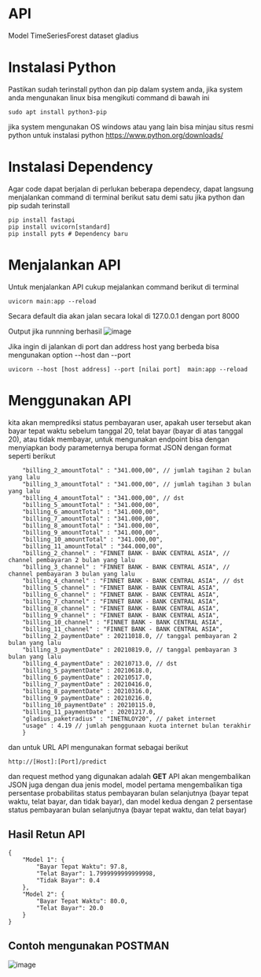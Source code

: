 # API
Model TimeSeriesForest dataset gladius


# Instalasi Python

Pastikan sudah terinstall python dan pip dalam system anda, jika system anda mengunakan linux bisa mengikuti command di bawah ini

`
sudo apt install python3-pip
`

jika system mengunakan OS windows atau yang lain bisa minjau situs resmi python untuk instalasi python https://www.python.org/downloads/

# Instalasi Dependency 
Agar code dapat berjalan di perlukan beberapa dependecy, dapat langsung menjalankan command di terminal berikut satu demi satu jika python dan pip sudah terinstall

```
pip install fastapi
pip install uvicorn[standard]
pip install pyts # Dependency baru
```

# Menjalankan API
Untuk menjalankan API cukup mejalankan command berikut di terminal
```
uvicorn main:app --reload
```
Secara default dia akan jalan secara lokal di 127.0.0.1 dengan port 8000 

Output jika runnning berhasil
![image](https://user-images.githubusercontent.com/94620431/143467871-e8eec90c-c5d9-4981-8973-cd9e58187a3c.png)

Jika ingin di jalankan di port dan address host yang berbeda bisa mengunakan option --host dan --port
```
uvicorn --host [host address] --port [nilai port]  main:app --reload 
```

# Menggunakan API
kita akan memprediksi status pembayaran user, apakah user tersebut akan bayar tepat waktu sebelum tanggal 20, telat bayar (bayar di atas tanggal 20), atau tidak membayar, untuk mengunakan endpoint bisa dengan menyiapkan body parameternya berupa format JSON dengan format seperti berikut

```{
    "billing_2_amountTotal" : "341.000,00", // jumlah tagihan 2 bulan yang lalu
    "billing_3_amountTotal" : "341.000,00", // jumlah tagihan 3 bulan yang lalu
    "billing_4_amountTotal" : "341.000,00", // dst
    "billing_5_amountTotal" : "341.000,00",
    "billing_6_amountTotal" : "341.000,00",
    "billing_7_amountTotal" : "341.000,00",
    "billing_8_amountTotal" : "341.000,00",
    "billing_9_amountTotal" : "341.000,00",
    "billing_10_amountTotal" : "341.000,00",
    "billing_11_amountTotal" : "344.000,00",
    "billing_2_channel" : "FINNET BANK - BANK CENTRAL ASIA", // channel pembayaran 2 bulan yang lalu
    "billing_3_channel" : "FINNET BANK - BANK CENTRAL ASIA", // channel pembayaran 3 bulan yang lalu
    "billing_4_channel" : "FINNET BANK - BANK CENTRAL ASIA", // dst
    "billing_5_channel" : "FINNET BANK - BANK CENTRAL ASIA",
    "billing_6_channel" : "FINNET BANK - BANK CENTRAL ASIA",
    "billing_7_channel" : "FINNET BANK - BANK CENTRAL ASIA",
    "billing_8_channel" : "FINNET BANK - BANK CENTRAL ASIA",
    "billing_9_channel" : "FINNET BANK - BANK CENTRAL ASIA",
    "billing_10_channel" : "FINNET BANK - BANK CENTRAL ASIA",
    "billing_11_channel" : "FINNET BANK - BANK CENTRAL ASIA",
    "billing_2_paymentDate" : 20211018.0, // tanggal pembayaran 2 bulan yang lalu
    "billing_3_paymentDate" : 20210819.0, // tanggal pembayaran 3 bulan yang lalu
    "billing_4_paymentDate" : 20210713.0, // dst
    "billing_5_paymentDate" : 20210618.0,
    "billing_6_paymentDate" : 20210517.0,
    "billing_7_paymentDate" : 20210416.0,
    "billing_8_paymentDate" : 20210316.0,
    "billing_9_paymentDate" : 20210216.0,
    "billing_10_paymentDate" : 20210115.0,
    "billing_11_paymentDate" : 20201217.0,
    "gladius_paketradius" : "INETNLOY20", // paket internet
    "usage" : 4.19 // jumlah penggunaan kuota internet bulan terakhir
    }
```
dan untuk URL API mengunakan format sebagai berikut
```
http://[Host]:[Port]/predict
```
dan request method yang digunakan adalah **GET** 
API akan mengembalikan JSON juga dengan dua jenis model, model pertama mengembalikan tiga persentase probabilitas status pembayaran bulan selanjutnya (bayar tepat waktu, telat bayar, dan tidak bayar), dan model kedua dengan 2 persentase status pembayaran bulan selanjutnya (bayar tepat waktu, dan telat bayar)

## Hasil Retun API
```
{
    "Model 1": {
        "Bayar Tepat Waktu": 97.8,
        "Telat Bayar": 1.7999999999999998,
        "Tidak Bayar": 0.4
    },
    "Model 2": {
        "Bayar Tepat Waktu": 80.0,
        "Telat Bayar": 20.0
    }
}
```
## Contoh mengunakan POSTMAN
![image](https://user-images.githubusercontent.com/94620431/143470957-3f90e366-22b1-4ad6-b34f-427d2e5dc97d.png)
